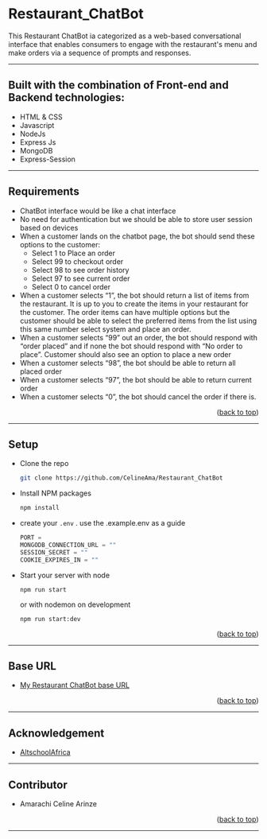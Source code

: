 # Restaurant_ChatBot

This Restaurant ChatBot ia categorized as a web-based conversational interface that enables consumers to engage with the restaurant's menu and make orders via a sequence of prompts and responses.

---

## Built with the combination of Front-end and Backend technologies:

- HTML & CSS
- Javascript
- NodeJs
- Express Js
- MongoDB
- Express-Session

---

## Requirements

- ChatBot interface would be like a chat interface
- No need for authentication but we should be able to store user session based on devices
- When a customer lands on the chatbot page, the bot should send these options to the customer:
  - Select 1 to Place an order
  - Select 99 to checkout order
  - Select 98 to see order history
  - Select 97 to see current order
  - Select 0 to cancel order
- When a customer selects “1”, the bot should return a list of items from the restaurant. It is up to you to create the items in your restaurant for the customer. The order items can have multiple options but the customer should be able to select the preferred items from the list using this same number select system and place an order.
- When a customer selects “99” out an order, the bot should respond with “order placed” and if none the bot should respond with “No order to place”. Customer should also see an option to place a new order
- When a customer selects “98”, the bot should be able to return all placed order
- When a customer selects “97”, the bot should be able to return current order
- When a customer selects “0”, the bot should cancel the order if there is.


<p align="right">(<a href="#readme-top">back to top</a>)</p>

---

## Setup

- Clone the repo
  ```sh
  git clone https://github.com/CelineAma/Restaurant_ChatBot
  ```
- Install NPM packages
  ```sh
  npm install
  ```
- create your `.env` . use the .example.env as a guide
  ```js
  PORT = 
  MONGODB_CONNECTION_URL = ""
  SESSION_SECRET = ""
  COOKIE_EXPIRES_IN = ""
  ```
- Start your server with node

  ```
  npm run start
  ```

  or with nodemon on development

  ```
  npm run start:dev
  ```

<p align="right">(<a href="#readme-top">back to top</a>)</p>

---

## Base URL

- [My Restaurant ChatBot base URL](https://.com)

<p align="right">(<a href="#readme-top">back to top</a>)</p>

---

## Acknowledgement

- [AltschoolAfrica](https://www.altschoolafrica.com/)

---

## Contributor

- Amarachi Celine Arinze

<p align="right">(<a href="#readme-top">back to top</a>)</p>

---
